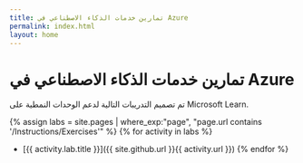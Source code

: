 ```yaml
---
title: تمارين خدمات الذكاء الاصطناعي في Azure
permalink: index.html
layout: home
---
```


# تمارين خدمات الذكاء الاصطناعي في Azure

تم تصميم التدريبات التالية لدعم الوحدات النمطية على Microsoft Learn.


{% assign labs = site.pages | where_exp:"page", "page.url contains '/Instructions/Exercises'" %} {% for activity in labs  %}
- [{{ activity.lab.title }}]({{ site.github.url }}{{ activity.url }}) {% endfor %}
